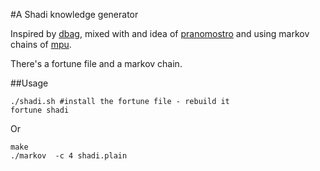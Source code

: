 #A Shadi knowledge generator

Inspired by [dbag](https://github.com/iotek/dbag/), mixed with and idea of
[pranomostro](https://nixers.net/showthread.php?tid=1872) and using markov
chains of [mpu](http://c9x.me/cbits/).

There's a fortune file and a markov chain.

##Usage

```
./shadi.sh #install the fortune file - rebuild it
fortune shadi
```

Or

```
make
./markov  -c 4 shadi.plain
```
